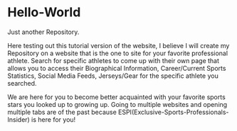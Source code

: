 # Hello-World
Just another Repository.

Here testing out this tutorial version of the website, I believe I will create my Repository on a website that is the 
one to site for your favorite professional athlete. Search for specific athletes to come up with their own page that allows you to access
their Biographical Information, Career/Current Sports Statistics, Social Media Feeds, Jerseys/Gear for the specific athlete you searched.

We are here for you to become better acquainted with your favorite sports stars you looked up to growing up. Going to multiple websites and opening 
multiple tabs are of the past because ESPI(Exclusive-Sports-Professionals-Insider) is here for you!
